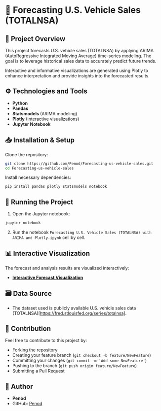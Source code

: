 # 🚗 Forecasting U.S. Vehicle Sales (TOTALNSA)

## 📌 Project Overview
This project forecasts U.S. vehicle sales (TOTALNSA) by applying ARIMA (AutoRegressive Integrated Moving Average) time-series modeling. The goal is to leverage historical sales data to accurately predict future trends.

Interactive and informative visualizations are generated using Plotly to enhance interpretation and provide insights into the forecasted results.

## ⚙️ Technologies and Tools

- **Python**
- **Pandas**
- **Statsmodels** (ARIMA modeling)
- **Plotly** (Interactive visualizations)
- **Jupyter Notebook**

## 📥 Installation & Setup

Clone the repository:

```bash
git clone https://github.com/Penod/Forecasting-us-vehicle-sales.git
cd Forecasting-us-vehicle-sales
```

Install necessary dependencies:

```bash
pip install pandas plotly statsmodels notebook
```

## 🚀 Running the Project

1. Open the Jupyter notebook:

```bash
jupyter notebook
```

2. Run the notebook `Forecasting U.S. Vehicle Sales (TOTALNSA) with ARIMA and Plotly.ipynb` cell by cell.

## 📊 Interactive Visualization

The forecast and analysis results are visualized interactively:

- **[Interactive Forecast Visualization](vehicle_sales_forecast.html)**

## 🗃️ Data Source

- The dataset used is publicly available U.S. vehicle sales data (TOTALNSA)[https://fred.stlouisfed.org/series/totalnsa].

## 🤝 Contribution

Feel free to contribute to this project by:

- Forking the repository
- Creating your feature branch (`git checkout -b feature/NewFeature`)
- Committing your changes (`git commit -m 'Add some NewFeature'`)
- Pushing to the branch (`git push origin feature/NewFeature`)
- Submitting a Pull Request

## 👤 Author

- **Penod**
- GitHub: [Penod](https://github.com/Penod)

